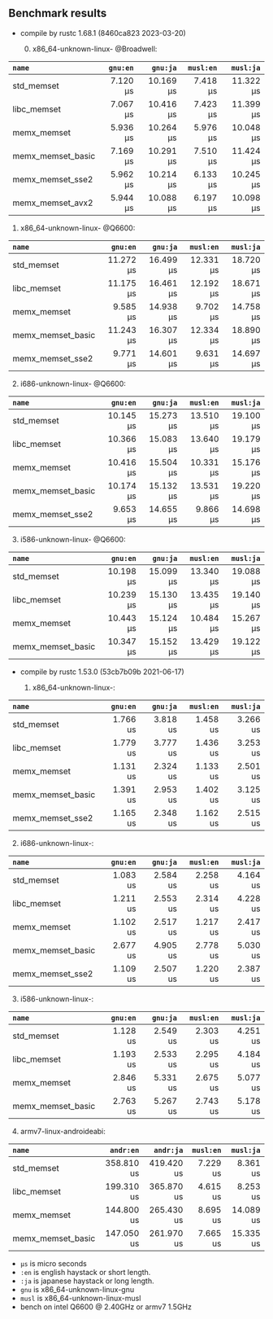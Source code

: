 ## Benchmark results

- compile by rustc 1.68.1 (8460ca823 2023-03-20)

  0. x86_64-unknown-linux- @Broadwell:

|         `name`          |  `gnu:en`   |  `gnu:ja`   |  `musl:en`  |  `musl:ja`  |
|:------------------------|------------:|------------:|------------:|------------:|
| std_memset              |    7.120 µs |   10.169 µs |    7.418 µs |   11.322 µs |
| libc_memset             |    7.067 µs |   10.416 µs |    7.423 µs |   11.399 µs |
| memx_memset             |    5.936 µs |   10.264 µs |    5.976 µs |   10.048 µs |
| memx_memset_basic       |    7.169 µs |   10.291 µs |    7.510 µs |   11.424 µs |
| memx_memset_sse2        |    5.962 µs |   10.214 µs |    6.133 µs |   10.245 µs |
| memx_memset_avx2        |    5.944 µs |   10.088 µs |    6.197 µs |   10.098 µs |

  1. x86_64-unknown-linux- @Q6600:

|         `name`          |  `gnu:en`   |  `gnu:ja`   |  `musl:en`  |  `musl:ja`  |
|:------------------------|------------:|------------:|------------:|------------:|
| std_memset              |   11.272 µs |   16.499 µs |   12.331 µs |   18.720 µs |
| libc_memset             |   11.175 µs |   16.461 µs |   12.192 µs |   18.671 µs |
| memx_memset             |    9.585 µs |   14.938 µs |    9.702 µs |   14.758 µs |
| memx_memset_basic       |   11.243 µs |   16.307 µs |   12.334 µs |   18.890 µs |
| memx_memset_sse2        |    9.771 µs |   14.601 µs |    9.631 µs |   14.697 µs |

  2. i686-unknown-linux- @Q6600:

|         `name`          |  `gnu:en`   |  `gnu:ja`   |  `musl:en`  |  `musl:ja`  |
|:------------------------|------------:|------------:|------------:|------------:|
| std_memset              |   10.145 µs |   15.273 µs |   13.510 µs |   19.100 µs |
| libc_memset             |   10.366 µs |   15.083 µs |   13.640 µs |   19.179 µs |
| memx_memset             |   10.416 µs |   15.504 µs |   10.331 µs |   15.176 µs |
| memx_memset_basic       |   10.174 µs |   15.132 µs |   13.531 µs |   19.220 µs |
| memx_memset_sse2        |    9.653 µs |   14.655 µs |    9.866 µs |   14.698 µs |

  3. i586-unknown-linux- @Q6600:

|         `name`          |  `gnu:en`   |  `gnu:ja`   |  `musl:en`  |  `musl:ja`  |
|:------------------------|------------:|------------:|------------:|------------:|
| std_memset              |   10.198 µs |   15.099 µs |   13.340 µs |   19.088 µs |
| libc_memset             |   10.239 µs |   15.130 µs |   13.435 µs |   19.140 µs |
| memx_memset             |   10.443 µs |   15.124 µs |   10.484 µs |   15.267 µs |
| memx_memset_basic       |   10.347 µs |   15.152 µs |   13.429 µs |   19.122 µs |


- compile by rustc 1.53.0 (53cb7b09b 2021-06-17)

  1. x86_64-unknown-linux-:

|         `name`          |  `gnu:en`   |  `gnu:ja`   |  `musl:en`  |  `musl:ja`  |
|:------------------------|------------:|------------:|------------:|------------:|
| std_memset              |    1.766 us |    3.818 us |    1.458 us |    3.266 us |
| libc_memset             |    1.779 us |    3.777 us |    1.436 us |    3.253 us |
| memx_memset             |    1.131 us |    2.324 us |    1.133 us |    2.501 us |
| memx_memset_basic       |    1.391 us |    2.953 us |    1.402 us |    3.125 us |
| memx_memset_sse2        |    1.165 us |    2.348 us |    1.162 us |    2.515 us |

  2. i686-unknown-linux-:

|         `name`          |  `gnu:en`   |  `gnu:ja`   |  `musl:en`  |  `musl:ja`  |
|:------------------------|------------:|------------:|------------:|------------:|
| std_memset              |    1.083 us |    2.584 us |    2.258 us |    4.164 us |
| libc_memset             |    1.211 us |    2.553 us |    2.314 us |    4.228 us |
| memx_memset             |    1.102 us |    2.517 us |    1.217 us |    2.417 us |
| memx_memset_basic       |    2.677 us |    4.905 us |    2.778 us |    5.030 us |
| memx_memset_sse2        |    1.109 us |    2.507 us |    1.220 us |    2.387 us |

  3. i586-unknown-linux-:

|         `name`          |  `gnu:en`   |  `gnu:ja`   |  `musl:en`  |  `musl:ja`  |
|:------------------------|------------:|------------:|------------:|------------:|
| std_memset              |    1.128 us |    2.549 us |    2.303 us |    4.251 us |
| libc_memset             |    1.193 us |    2.533 us |    2.295 us |    4.184 us |
| memx_memset             |    2.846 us |    5.331 us |    2.675 us |    5.077 us |
| memx_memset_basic       |    2.763 us |    5.267 us |    2.743 us |    5.178 us |

  4. armv7-linux-androideabi:

|         `name`          |  `andr:en`  |  `andr:ja`  |  `musl:en`  |  `musl:ja`  |
|:------------------------|------------:|------------:|------------:|------------:|
| std_memset              |  358.810 us |  419.420 us |    7.229 us |    8.361 us |
| libc_memset             |  199.310 us |  365.870 us |    4.615 us |    8.253 us |
| memx_memset             |  144.800 us |  265.430 us |    8.695 us |   14.089 us |
| memx_memset_basic       |  147.050 us |  261.970 us |    7.665 us |   15.335 us |

- `µs` is micro seconds
- `:en` is english haystack or short length.
- `:ja` is japanese haystack or long length.
- `gnu` is x86_64-unknown-linux-gnu
- `musl` is x86_64-unknown-linux-musl
- bench on intel Q6600 @ 2.40GHz or armv7 1.5GHz
